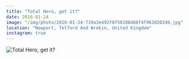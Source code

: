 ```yaml
---
title: "Total Hero, get it?"
date: 2016-01-24
image: "/img/photo/2016-01-24-719a3e492f8f58208d60f4f9610202d0.jpg"
location: "Newport, Telford And Wrekin, United Kingdom"
instagram: true
---
```


![Total Hero, get it?](/img/photo/2016-01-24-719a3e492f8f58208d60f4f9610202d0.jpg)
